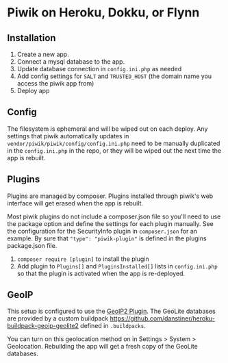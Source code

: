 # Piwik on Heroku, Dokku, or Flynn

## Installation

1. Create a new app.
2. Connect a mysql database to the app.
3. Update database connection in `config.ini.php` as needed
4. Add config settings for `SALT` and `TRUSTED_HOST` (the domain name you access the piwik app from)
5. Deploy app

## Config

The filesystem is ephemeral and will be wiped out on each deploy. Any settings that piwik automatically updates in `vendor/piwik/piwik/config/config.ini.php` need to be manually duplicated in the `config.ini.php` in the repo, or they will be wiped out the next time the app is rebuilt.

## Plugins

Plugins are managed by composer. Plugins installed through piwik's web interface will get erased when the app is rebuilt.

Most piwik plugins do not include a composer.json file so you'll need to use the package option and define the settings for each plugin manually. See the configuration for the SecurityInfo plugin in `composer.json` for an example. By sure that `"type": "piwik-plugin"` is defined in the plugins package.json file.

1. `composer require [plugin]` to install the plugin
2. Add plugin to `Plugins[]` and `PluginsInstalled[]` lists in `config.ini.php` so that the plugin is activated when the app is re-deployed.

## GeoIP

This setup is configured to use the [GeoIP2 Plugin](https://github.com/diabl0/piwik-geoip2). The GeoLite databases are provided by a custom buildpack https://github.com/danstiner/heroku-buildpack-geoip-geolite2 defined in `.buildpacks`.

You can turn on this geolocation method on in Settings > System > Geolocation. Rebuilding the app will get a fresh copy of the GeoLite databases.
